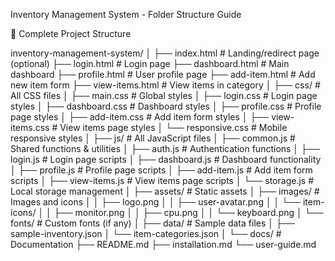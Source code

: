 Inventory Management System - Folder Structure Guide

📁 Complete Project Structure

inventory-management-system/
│
├── index.html                # Landing/redirect page (optional)
├── login.html                # Login page
├── dashboard.html            # Main dashboard
├── profile.html              # User profile page
├── add-item.html             # Add new item form
├── view-items.html           # View items in category
│
├── css/                     # All CSS files
│   ├── main.css             # Global styles
│   ├── login.css            # Login page styles
│   ├── dashboard.css        # Dashboard styles
│   ├── profile.css          # Profile page styles
│   ├── add-item.css         # Add item form styles
│   ├── view-items.css       # View items page styles
│   └── responsive.css       # Mobile responsive styles
│
├── js/                     # All JavaScript files
│   ├── common.js           # Shared functions & utilities
│   ├── auth.js             # Authentication functions
│   ├── login.js            # Login page scripts
│   ├── dashboard.js        # Dashboard functionality
│   ├── profile.js          # Profile page scripts
│   ├── add-item.js         # Add item form scripts
│   ├── view-items.js       # View items page scripts
│   └── storage.js          # Local storage management
│
├── assets/                 # Static assets
│   ├── images/             # Images and icons
│   │   ├── logo.png
│   │   ├── user-avatar.png
│   │   └── item-icons/
│   │       ├── monitor.png
│   │       ├── cpu.png
│   │       └── keyboard.png
│   └── fonts/              # Custom fonts (if any)
│
├── data/                   # Sample data files
│   ├── sample-inventory.json
│   └── item-categories.json
│
└── docs/                   # Documentation
    ├── README.md
    ├── installation.md
    └── user-guide.md



    